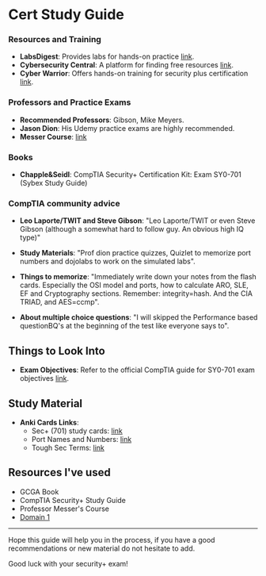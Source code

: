 # Cert Study Guide


### Resources and Training

- **LabsDigest**: Provides labs for hands-on practice [link](https://labsdigest.com/).
- **Cybersecurity Central**: A platform for finding free resources [link](https://www.cybersecuritycentral.org/home).
- **Cyber Warrior**: Offers hands-on training for security plus certification [link](https://www.cyberwarrior.com/security-plus/).

### Professors and Practice Exams

- **Recommended Professors**: Gibson, Mike Meyers.
- **Jason Dion**: His Udemy practice exams are highly recommended.
- **Messer Course**: [link](https://www.youtube.com/watch?v=KiEptGbnEBc&t=1s)

### Books

- **Chapple&Seidl**:  CompTIA Security+ Certification Kit: Exam SY0-701 (Sybex Study Guide)
  

### CompTIA community advice

- **Leo Laporte/TWIT and Steve Gibson**: "Leo Laporte/TWIT or even Steve Gibson (although a somewhat hard to follow guy. An obvious high IQ type)"
  
- **Study Materials**: "Prof dion practice quizzes, Quizlet to memorize port numbers and dojolabs to work on the simulated labs".

- **Things to memorize**: "Immediately write down your notes from the flash cards. Especially the OSI model and ports, how to calculate ARO, SLE, EF and Cryptography sections. Remember: integrity=hash. And the CIA TRIAD, and AES=ccmp".

- **About multiple choice questions**: "I will skipped the Performance based questionBQ's at the beginning of the test like everyone says to".

## Things to Look Into

- **Exam Objectives**: Refer to the official CompTIA guide for SY0-701 exam objectives [link](https://assets.ctfassets.net/82ripq7fjls2/6TYWUym0Nudqa8nGEnegjG/0f9b974d3b1837fe85ab8e6553f4d623/CompTIA-Security-Plus-SY0-701-Exam-Objectives.pdf).

## Study Material

- **Anki Cards Links**:
  - Sec+ (701) study cards: [link](https://lognpacific.com/free-certification-practice-tests/)
  - Port Names and Numbers: [link](https://quizlet.com/343931988/port-names-and-numbers-security-501-flash-cards/)
  - Tough Sec Terms: [link](https://quizlet.com/648931527/tough-sec-terms-flash-cards/)

## Resources I've used
- GCGA Book
- CompTIA Security+ Study Guide
- Professor Messer's Course
- [Domain 1](https://www.youtube.com/watch?v=SmzTNZwJnIw)

-----
Hope this guide will help you in the process, if you have a good recommendations or new material do not hesitate to add.

Good luck with your security+ exam! 
